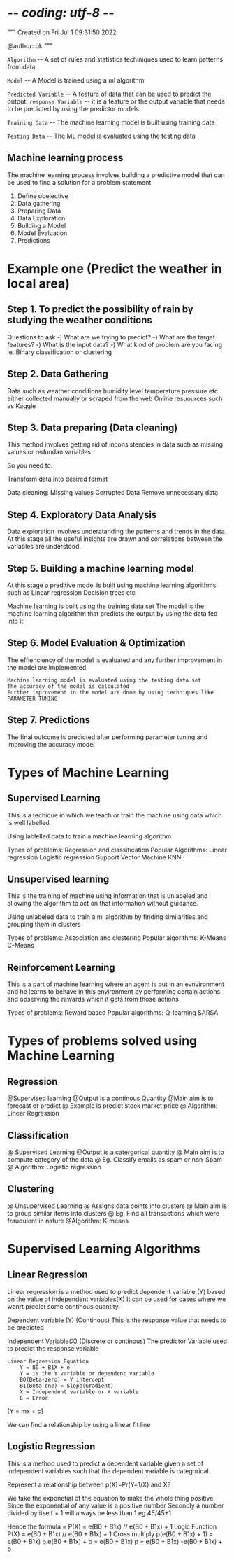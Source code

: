 # -*- coding: utf-8 -*-
"""
Created on Fri Jul  1 09:31:50 2022

@author: ok
"""

`Algorithm` -- A set of rules and statistics techiniques used
to learn patterns from data

`Model` -- A Model is trained using a ml algorithm

`Predicted Variable` -- A feature of data that can be used to predict the output.
 `response Variable` -- it is a feature or the output variable that needs to be predicted by using the predictor models
 
 `Training Data` -- The machine learning model is built using training data
 
 `Testing Data` -- The ML model is evaluated using the testing data
 
## Machine learning process

The machine learning process involves building a predictive model that can be used to find a solution for a problem statement

1. Define obejective
2. Data gathering
3. Preparing Data
4. Data Exploration
5. Building a Model
6. Model Evaluation
7. Predictions
 
# Example one (Predict the weather in local area)
## Step 1. To predict the possibility of rain by studying the weather conditions
Questions to ask
-) What are we trying to predict?
-) What are the target features?
-) What is the input data?
-) What kind of problem are you facing
ie. Binary classification or clustering

## Step 2. Data Gathering

Data such as weather conditions humidity level temperature pressure etc
either collected manually or scraped from the web
Online resuources such as Kaggle


## Step 3. Data preparing (Data cleaning)

This method involves getting rid of inconsistencies in data such as missing values or redundan variables

So you need to:

Transform data into desired format

Data cleaning:
    Missing Values
    Corrupted Data
    Remove unnecessary data

## Step 4. Exploratory Data Analysis

Data exploration involves underatanding the patterns and trends
in the data. At this stage all the useful insights are drawn and correlations
between the variables are understood.

## Step 5. Building a machine learning model

At this stage a preditive model is built using machine learning algorithms such as 
 LInear regression Decision trees etc
 
 Machine learning is built using the training data set
 The model is the machine learning algorithm that predicts the output by using the data fed into it

## Step 6. Model Evaluation & Optimization

The effienciency of the model is evaluated and any further improvement in the model are implemented

    Machine learning model is evaluated using the testing data set
    The accuracy of the model is calculated 
    Further improvement in the model are done by using techniques like PARAMETER TUNING

## Step 7. Predictions

The final outcome is predicted after performing parameter tuning and improving the accuracy model



# Types of Machine Learning

## Supervised Learning

This is a techique in which we teach or train the machine
using data which is well labelled.
 
 Using lablelled data to train a machine learning algorithm 

Types of problems:
    Regression and classification
Popular Algorithms:
    Linear regression
    Logistic regression
    Support Vector Machine
    KNN.
 
## Unsupervised learning

This is the training of machine using information that is unlabeled and allowing the algorithm to act on that
information without guidance.

Using unlabeled data to train a ml algorithm by finding similarities and grouping them in clusters

Types of problems:
    Association and clustering
Popular algorithms:
    K-Means
    C-Means

## Reinforcement Learning

This is a part of machine learning where an agent is put in an evnvironment and he learns to behave in this environment
by performing certain actions and observing the rewards which it gets from those actions

Types of problems:
    Reward based
Popular algorithms:
    Q-learning
    SARSA
    
# Types of problems solved using Machine Learning

## Regression
 @Supervised learning
 @Output is a continous Quantity
 @Main aim is to forecast or predict
 @ Example is predict stock market price
 @ Algorithm: Linear Regression

## Classification
 @ Supervised Learning
 @Output is a catergorical quantity
 @ Main aim is to compute category of the data
 @ Eg. Classify emails as spam or non-Spam
 @ Algorithm: Logistic regression
 
## Clustering
 @ Unsupervised Learning
 @ Assigns data points into clusters
 @ Main aim is to group similar items into clusters
 @ Eg. Find all transactions which were fraudulent in nature
 @Algorithm: K-means



# Supervised Learning Algorithms

## Linear Regression

Linear regression is a method used to predict dependent variable (Y) based on the value of independent variables(X)
It can be used for cases where we wanrt predict some continous quantity.

  Dependent variable (Y) (Continous)
      This is the response value that needs to be predicted
      
  Independent Variable(X) (Discrete or continous) 
      The predictor Variable used to predict the response variable
    
    Linear Regression Equation
        Y = B0 + B1X + e
        Y = is the Y variable or dependent variable
        B0(Beta-zero) = Y intercept
        B1(Beta-one) = Slope(Gradient)
        X = Independent variable or X variable
        E = Error
 [Y = mx + c]
        
        
We can find a relationship by using a linear fit line

## Logistic Regression

This is a method used to predict a dependent variable given a set of independent variables
 such that the dependent variable is categorical.

  Represent a relationship between p(X)=Pr(Y=1/X) and X?
  
  We take the exponetial of the equation to make the whole thing positive
  Since the exponential of any value is a positive number
  Secondly a number divided by itself + 1 will always be less than 1
  eg 45/45+1
  
  Hence the formula = P(X) = e(B0 + B1x) //
                             e(B0 + B1x) + 1 
    Logic Function
    P(X) = e(B0 + B1x) //
           e(B0 + B1x) + 1 
          Cross multiply
    p(e(B0 + B1x) + 1) = e(B0 + B1x)
    p.e(B0 + B1x) + p = e(B0 + B1x)
    p = e(B0 + B1x) -e(B0 + B1x) + p
 
 
 
 
 